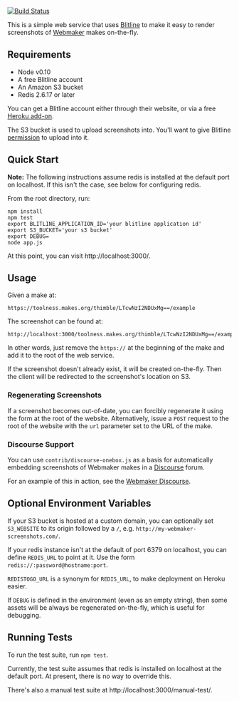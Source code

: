 [![Build Status](https://travis-ci.org/toolness/webmaker-screenshot.svg?branch=master)](https://travis-ci.org/toolness/webmaker-screenshot)

This is a simple web service that uses [Blitline][] to make it easy
to render screenshots of [Webmaker][] makes on-the-fly.

## Requirements

* Node v0.10
* A free Blitline account
* An Amazon S3 bucket
* Redis 2.6.17 or later

You can get a Blitline account either through their website, or via
a free [Heroku add-on][].

The S3 bucket is used to upload screenshots into. You'll want to
give Blitline [permission][] to upload into it.

## Quick Start

**Note:** The following instructions assume redis is installed at
the default port on localhost. If this isn't the case, see below
for configuring redis.

From the root directory, run:

```
npm install
npm test
export BLITLINE_APPLICATION_ID='your blitline application id'
export S3_BUCKET='your s3 bucket'
export DEBUG=
node app.js
```

At this point, you can visit http://localhost:3000/.

## Usage

Given a make at:

    https://toolness.makes.org/thimble/LTcwNzI2NDUxMg==/example

The screenshot can be found at:

    http://localhost:3000/toolness.makes.org/thimble/LTcwNzI2NDUxMg==/example

In other words, just remove the `https://` at the beginning of the make and
add it to the root of the web service.

If the screenshot doesn't already exist, it will be created on-the-fly.
Then the client will be redirected to the screenshot's location on S3.

### Regenerating Screenshots

If a screenshot becomes out-of-date, you can forcibly regenerate it using
the form at the root of the website. Alternatively, issue a `POST`
request to the root of the website with the `url` parameter set to the
URL of the make.

### Discourse Support

You can use `contrib/discourse-onebox.js` as a basis for automatically
embedding screenshots of Webmaker makes in a [Discourse][] forum.

For an example of this in action, see the [Webmaker Discourse][].

## Optional Environment Variables

If your S3 bucket is hosted at a custom domain, you can optionally
set `S3_WEBSITE` to its origin followed by a `/`, e.g.
`http://my-webmaker-screenshots.com/`.

If your redis instance isn't at the default of port 6379 on localhost,
you can define `REDIS_URL` to point at it. Use the form
`redis://:password@hostname:port`.

`REDISTOGO_URL` is a synonym for `REDIS_URL`, to make deployment on
Heroku easier.

If `DEBUG` is defined in the environment (even as an empty string),
then some assets will be always be regenerated on-the-fly, which
is useful for debugging.

## Running Tests

To run the test suite, run `npm test`.

Currently, the test suite assumes that redis is installed on
localhost at the default port. At present, there is no way to
override this.

There's also a manual test suite at http://localhost:3000/manual-test/.

  [Blitline]: http://blitline.com/
  [Webmaker]: https://webmaker.org/
  [Heroku add-on]: https://addons.heroku.com/blitline
  [permission]: http://blitline.com/docs/s3_permissions
  [Discourse]: http://discourse.org/
  [Webmaker Discourse]: http://discourse.webmaker.org/t/webmaker-screenshots/331
